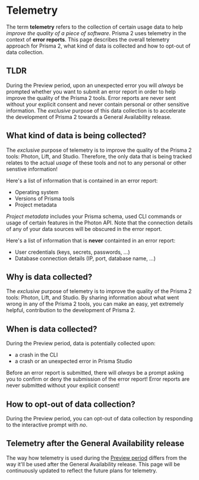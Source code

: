 # Telemetry

The term **telemetry** refers to the collection of certain usage data to help _improve the quality of a piece of software_. Prisma 2 uses telemetry in the context of **error reports**. This page describes the overall telemetry approach for Prisma 2, what kind of data is collected and how to opt-out of data collection.

## TLDR

During the Preview period, upon an unexpected error you will _always_ be prompted whether you want to submit an error report in order to help improve the quality of the Prisma 2 tools. Error reports are never sent without your explicit consent and never contain personal or other sensitive information. The _exclusive_ purpose of this data collection is to accelerate the development of Prisma 2 towards a General Availability release.

## What kind of data is being collected?

The _exclusive_ purpose of telemetry is to improve the quality of the Prisma 2 tools: Photon, Lift, and Studio. Therefore, the only data that is being tracked relates to the actual _usage_ of these tools and not to any personal or other senstive information!

Here's a list of information that is contained in an error report:

- Operating system
- Versions of Prisma tools
- Project metadata

_Project metadata_ includes your Prisma schema, used CLI commands or usage of certain features in the Photon API. Note that the connection details of any of your data sources will be obscured in the error report.

Here's a list of information that is **never** containted in an error report:

- User credentials (keys, secrets, passwords, ...)
- Database connection details (IP, port, database name, ...)

## Why is data collected?

The _exclusive_ purpose of telemetry is to improve the quality of the Prisma 2 tools: Photon, Lift, and Studio. By sharing information about what went wrong in any of the Prisma 2 tools, you can make an easy, yet extremely helpful, contribution to the development of Prisma 2.

## When is data collected?

During the Preview period, data is potentially collected upon:

- a crash in the CLI
- a crash or an unexpected error in Prisma Studio

Before an error report is submitted, there will _always_ be a prompt asking you to confirm or deny the submission of the error report! Error reports are never submitted without your explicit consent!

## How to opt-out of data collection?

During the Preview period, you can opt-out of data collection by responding to the interactive prompt with _no_.

## Telemetry after the General Availability release

The way how telemetry is used during the [Preview period](https://github.com/prisma/prisma2/blob/master/docs/prisma2-feedback.md) differs from the way it'll be used after the General Availability release. This page will be continuously updated to reflect the future plans for telemetry.
